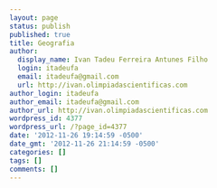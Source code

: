 ```yaml
---
layout: page
status: publish
published: true
title: Geografia
author:
  display_name: Ivan Tadeu Ferreira Antunes Filho
  login: itadeufa
  email: itadeufa@gmail.com
  url: http://ivan.olimpiadascientificas.com
author_login: itadeufa
author_email: itadeufa@gmail.com
author_url: http://ivan.olimpiadascientificas.com
wordpress_id: 4377
wordpress_url: /?page_id=4377
date: '2012-11-26 19:14:59 -0500'
date_gmt: '2012-11-26 21:14:59 -0500'
categories: []
tags: []
comments: []
---
```


